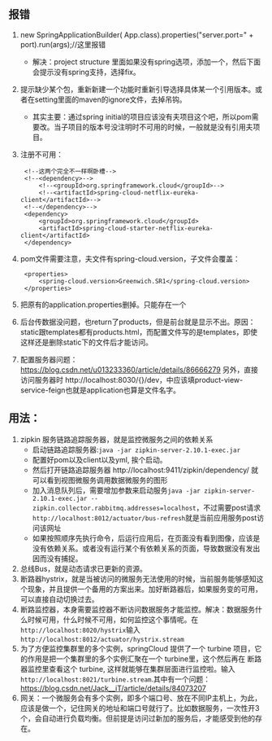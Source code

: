 ## 报错
1. new SpringApplicationBuilder( App.class).properties("server.port=" + port).run(args);//这里报错
   - 解决：project structure 里面如果没有spring选项，添加一个，然后下面会提示没有spring支持，选择fix。
2. 提示缺少某个包，重新新建一个功能时重新引导选择具体某一个引用版本。或者在setting里面的maven的ignore文件，去掉吊钩。
   - 其实主要：通过spring initial的项目应该没有夫项目这个吧，所以pom需要改。当子项目的版本号没注明时不可用的时候，一般就是没有引用夫项目。
 3. 注册不可用：
 
         <!--这两个完全不一样啊卧槽-->
         <!--<dependency>-->
             <!--<groupId>org.springframework.cloud</groupId>-->
             <!--<artifactId>spring-cloud-netflix-eureka-client</artifactId>-->
         <!--</dependency>-->
         <dependency>
             <groupId>org.springframework.cloud</groupId>
             <artifactId>spring-cloud-starter-netflix-eureka-client</artifactId>
         </dependency>
4. pom文件需要注意，夫文件有spring-cloud.version，子文件会覆盖：

        <properties>
            <spring-cloud.version>Greenwich.SR1</spring-cloud.version>
        </properties>
5. 把原有的application.properties删掉。只能存在一个
6. 后台传数据没问题，也return了products，但是前台就是显示不出。原因：static跟templates都有products.html，而配置文件写的是templates，即使这样还是删除static下的文件后才能访问。
7. 配置服务器问题：https://blog.csdn.net/u013233360/article/details/86666279 另外，直接访问服务器时 http://localhost:8030/{}/dev，中应该填product-view-service-feign也就是application也算是文件名字。

## 用法：
1. zipkin 服务链路追踪服务器，就是监控微服务之间的依赖关系
   - 启动链路追踪服务器:`java -jar zipkin-server-2.10.1-exec.jar`
   - 配置好pom以及client以及yml, 挨个启动。
   - 然后打开链路追踪服务器 http://localhost:9411/zipkin/dependency/  就可以看到视图微服务调用数据微服务的图形
   - 加入消息队列后，需要增加参数来启动服务`java -jar zipkin-server-2.10.1-exec.jar --zipkin.collector.rabbitmq.addresses=localhost`，不过需要post请求`http://localhost:8012/actuator/bus-refresh`就是当前应用服务post访问该网址
   - 如果按照顺序先执行命令，后运行应用后，在页面没有看到图像，应该是没有依赖关系。或者没有运行某个有依赖关系的页面，导致数据没有发出因而没有捕捉。
2. 总线Bus，就是动态请求已更新的资源。
3. 断路器hystrix，就是当被访问的微服务无法使用的时候，当前服务能够感知这个现象，并且提供一个备用的方案出来。加好断路器后，如果服务变的可用，可以直接自动切换过去。
4. 断路监控器，本身需要监控器不断访问数据服务才能监控。解决：数据服务什么时候可用，什么时候不可用，如何监控这个事情呢。在`http://localhost:8020/hystrix`输入`http://localhost:8012/actuator/hystrix.stream`
5. 为了方便监控集群里的多个实例，springCloud 提供了一个 turbine 项目，它的作用是把一个集群里的多个实例汇聚在一个 turbine里，这个然后再在 断路器监控里查看这个 turbine, 这样就能够在集群层面进行监控啦。输入`http://localhost:8021/turbine.stream`.其中有一个问题：https://blog.csdn.net/Jack__iT/article/details/84073207
6. 网关：一个微服务会有多个实例，即多个端口号、放在不同IP主机上，为此，应该是做一个，记住网关的地址和端口号就行了。比如数据服务，一次性开3个，会自动进行负载均衡。但前提是访问过新加的服务后，才能感受到他的存在。
